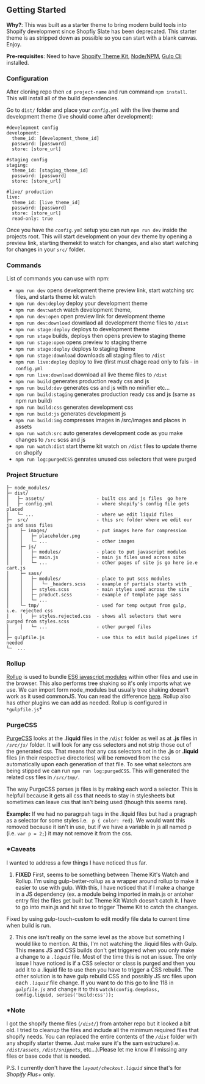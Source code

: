  ## Getting Started ##
 **Why?**: This was built as a starter theme to bring modern build tools into Shopify development since Shopfiy Slate has been deprecated. 
 This starter theme is as stripped down as possible so you can start with a blank canvas. Enjoy.

 **Pre-requisites**: Need to have [Shopify Theme Kit](https://shopify.github.io/themekit/), [Node/NPM](https://nodejs.org/), [Gulp Cli](https://gulpjs.com/docs/en/getting-started/quick-start) installed.
 
 ### Configuration ###
After cloning repo then `cd project-name` and run command `npm install`.
This will install all of the build dependencies.

 Go to `dist/` folder and place your *`config.yml`* with the live theme and development theme (live should come after development):
```
#development config
development:
  theme_id: [development_theme_id]
  password: [password]
  store: [store_url]

#staging config
staging:
  theme_id: [staging_theme_id]
  password: [password]
  store: [store_url]

#live/ production
live:
  theme_id: [live_theme_id]
  password: [password]
  store: [store_url]
  read-only: true

```
  Once you have the *`config.yml`* setup you can run `npm run dev` inside the projects root. This will start development on your dev theme by opening a preview link, starting themekit to watch for changes, and also start watching for changes in your *`src/`* folder.

### Commands ###
  List of commands you can use with npm:
 - `npm run dev` opens development theme preview link, start watching src files, and starts theme kit watch
 - `npm run dev:deploy` deploy your development theme
 - `npm run dev:watch` watch development theme,
 - `npm run dev:open` open preview link for development theme
 - `npm run dev:download` downlaod all development theme files to `/dist`
 - `npm run stage:deploy` deploys to development theme
 - `npm run stage` builds, deploys then opens preview to staging theme
 - `npm run stage:open` opens preview to staging theme
 - `npm run stage:deploy` deploys to staging theme
 - `npm run stage:download` downloads all staging files to `/dist`
 - `npm run live:deploy` deploy to live (first must chage read only to fals - in `config.yml`
 - `npm run live:download` download all live theme files to `/dist`
 - `npm run build` generates production ready css and js
 - `npm run build:dev` generates css and js with no minifier etc...
 - `npm run build:staging` generates production ready css and js (same as npm run build)
 - `npm run build:css` generates development css
 - `npm run build:js` generates development js
 - `npm run build:img` compresses images in /src/images and places in assets
 - `npm run watch:src` auto generates development code as you make changes to `/src` scss and js
 - `npm run watch:dist` start theme kit watch on `/dist` files to update theme on shopify
 - `npm run log:purgedCSS` genrates unused css selectors that were purged 

 ### Project Structure ###
 ```
 ├─ node_modules/
 ├─ dist/
 │   ├─ assets/                   - built css and js files  go here
 │   ├─ config.yml                - where shopify's config file gets placed
 │   └─ ...                       - where we edit liquid files
 ├─  src/                         - this src folder where we edit our js and sass files
 │    ├─ images/                  - put images here for compression
 │    │   ├─ placeholder.png      
 │    │   └─ ...                  - other images
 │    ├─ js/
 │    │   ├─ modules/             - place to put javascript modules
 │    │   ├─ main.js              - main js files used across site
 │    │   └─ ...                  - other pages of site js go here ie.e cart.js
 │    ├─ sass/ 
 │    │   ├─ modules/             - place to put scss modules
 │    │   │   └─ _headers.scss    - example of partials starts with _
 │    │   ├─ styles.scss          - main styles used across the site
 │    │   ├─ product.scss         - example of template page sass
 │    │   └─ ...     
 │    └─ tmp/                     - used for temp output from gulp, i.e. rejected css
 │    │   ├─ styles.rejected.css  - shows all selectors that were purged from styles.scss
 │    │   └─ ...                  - other purged files       
 │  
 ├─ gulpfile.js                   - use this to edit build pipelines if needed
 └─  ... 
 ```
### Rollup ###
 [Rollup](https://rollupjs.org/guide/en/) is used to bundle [ES6 javascript modules](https://developer.mozilla.org/en-US/docs/Web/JavaScript/Guide/Modules) within other files and use in the browser. This also performs tree shaking so it's only imports what we use.
 We can import form node_modules but usually tree shaking doesn't work as it used commonJS. You can read the difference [here](https://sazzer.github.io/blog/2015/05/12/Javascript-modules-ES5-vs-ES6/). Rollup also has other plugins we can add as needed.
 Rollup is configured in `*gulpfile.js`*

### PurgeCSS ###

 [PurgeCSS](https://purgecss.com/) looks at the **.liquid** files in the *`/dist`* folder as well as at **.js** files in *`/src/js/`* folder. It will look for any css selectors and not strip those out of the generated css. That means that any css selectors not in the **.js** or **.liquid** files (in their respective directories) will be removed from the css automatically upon each generation of that file. To see what selectors are being stipped we can run `npm run log:purgedCSS`. This will generated the related css files in *`/src/tmp/`*. 

 The way PurgeCSS parses js files is by making each word a selector. This is helpfull because it gets all css that needs to stay in stylesheets but sometimes can leave css that isn't being used (though this seems rare). 

 **Example:** If we had no paragrpah tags in the .liquid files but had a pragraph as a selector for some styles i.e. ` p { color: red}`. We would want this removed because it isn't in use, but if we have a variable in js all named p (i.e. `var p = 2;`) it may not remove it from the css. 

### *Caveats ###
I wanted to address a few things I have noticed thus far. 

  1. **FIXED** First, seems to be something between Theme Kit's Watch and Rollup. I'm using gulp-better-rollup as a wrapper around rollup to make it easier to use with gulp. With this, I have noticed that if I make a change in a JS dependency (ex. a module being imported in main.js or antoher entry file) the files get built but Theme Kit Watch doesn't catch it. I have to go into main.js and hit save to trigger Theme Kit to catch the changes. 

  Fixed by using gulp-touch-custom to edit modify file data to current time when build is run. 

2. This one isn't really on the same level as the above but something I would like to mention. At this, I'm not watching the .liquid files with Gulp. This means JS and CSS builds don't get triggered when you only make a change to a *`.liquid`* file. Most of the time this is not an issue. The only issue I have noticed is if a CSS selector or class is purged and then you add it to a .liquid file to use then you have to trigger a CSS rebuild. The other solution is to have gulp rebuild CSS and possibly JS src files upon each *`.liquid`* file change. If you want to do this go to line 118 in *`gulpfile.js`* and change it to this `watch(config.deepSass, config.liquid, series('build:css'));`

### *Note ###
 I got the shopify theme files (*`/dist/`*) from antoher repo but it looked a bit old. I tried to cleanup the files and include all the minimum required files that shopify needs.
 You can replaced the entire contents of the *`/dist`* folder with any shopify starter theme. Just make sure it's the sam estructure(i.e. *`/dist/assets`*, *`/dist/snippets`*,  etc...).Please let me know if I missing any files or base code that is needed. 
 
 P.S. I currently don't have the *`layout/checkout.liquid`* since that's for *Shopify Plus+* only.